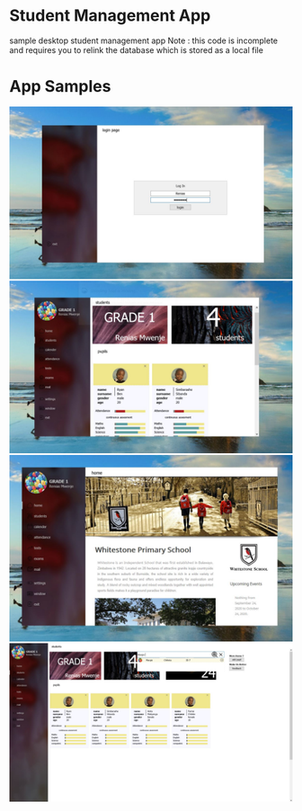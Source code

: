 # Student Management App
 sample desktop student management app 
 Note : this code is incomplete and requires you to relink the database which is stored as a local file 

# App Samples
<img src="images/sample00.JPG" />
<img src="images/sample01.JPG" />
<img src="images/sample02.JPG" />
<img src="images/sample03.JPG" />
